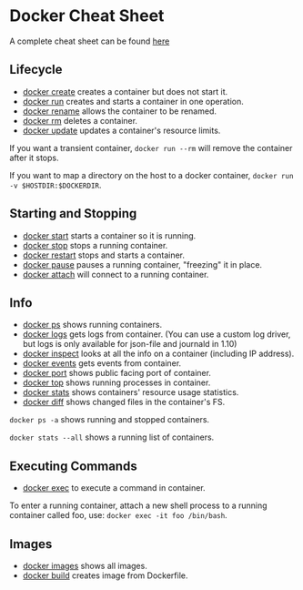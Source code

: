 <!---
 * Copyright © 2021 - 2024 Swiss National Data and Service Center for the Humanities and/or DaSCH Service Platform contributors.
 * SPDX-License-Identifier: Apache-2.0
-->

# Docker Cheat Sheet

A complete cheat sheet can be found
[here](https://github.com/wsargent/docker-cheat-sheet)

## Lifecycle

  - [docker create](https://docs.docker.com/engine/reference/commandline/create)
    creates a container but does not start it.
  - [docker run](https://docs.docker.com/engine/reference/commandline/run)
    creates and starts a container in one operation.
  - [docker rename](https://docs.docker.com/engine/reference/commandline/rename/)
    allows the container to be renamed.
  - [docker rm](https://docs.docker.com/engine/reference/commandline/rm)
    deletes a container.
  - [docker update](https://docs.docker.com/engine/reference/commandline/update/)
    updates a container's resource limits.

If you want a transient container, `docker run --rm` will remove the
container after it stops.

If you want to map a directory on the host to a docker container,
`docker run -v $HOSTDIR:$DOCKERDIR`.

## Starting and Stopping

  - [docker start](https://docs.docker.com/engine/reference/commandline/start)
    starts a container so it is running.
  - [docker stop](https://docs.docker.com/engine/reference/commandline/stop) stops a
    running container.
  - [docker restart](https://docs.docker.com/engine/reference/commandline/restart)
    stops and starts a container.
  - [docker pause](https://docs.docker.com/engine/reference/commandline/pause/)
    pauses a running container, "freezing" it in place.
  - [docker attach](https://docs.docker.com/engine/reference/commandline/attach)
    will connect to a running container.

## Info

  - [docker ps](https://docs.docker.com/engine/reference/commandline/ps)
    shows running containers.
  - [docker logs](https://docs.docker.com/engine/reference/commandline/logs) gets
    logs from container. (You can use a custom log driver, but logs is
    only available for json-file and journald in 1.10)
  - [docker inspect](https://docs.docker.com/engine/reference/commandline/inspect)
    looks at all the info on a container (including IP address).
  - [docker events](https://docs.docker.com/engine/reference/commandline/events)
    gets events from container.
  - [docker port](https://docs.docker.com/engine/reference/commandline/port) shows
    public facing port of container.
  - [docker top](https://docs.docker.com/engine/reference/commandline/top)
    shows running processes in container.
  - [docker stats](https://docs.docker.com/engine/reference/commandline/stats) shows
    containers' resource usage statistics.
  - [docker diff](https://docs.docker.com/engine/reference/commandline/diff) shows
    changed files in the container's FS.

`docker ps -a` shows running and stopped containers.

`docker stats --all` shows a running list of containers.

## Executing Commands

  - [docker exec](https://docs.docker.com/engine/reference/commandline/exec) to
    execute a command in container.

To enter a running container, attach a new shell process to a running
container called foo, use: `docker exec -it foo /bin/bash`.

## Images

  - [docker images](https://docs.docker.com/engine/reference/commandline/images)
    shows all images.
  - [docker build](https://docs.docker.com/engine/reference/commandline/build)
    creates image from Dockerfile.
